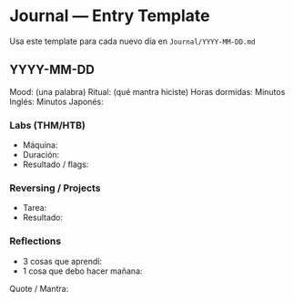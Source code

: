 # Journal — Entry Template

Usa este template para cada nuevo día en `Journal/YYYY-MM-DD.md`

## YYYY-MM-DD

Mood: (una palabra)
Ritual: (qué mantra hiciste)
Horas dormidas:
Minutos Inglés:
Minutos Japonés:

### Labs (THM/HTB)

- Máquina:
- Duración:
- Resultado / flags:

### Reversing / Projects

- Tarea:
- Resultado:

### Reflections

- 3 cosas que aprendí:
- 1 cosa que debo hacer mañana:

Quote / Mantra:

